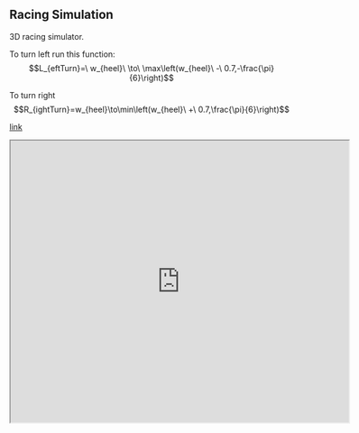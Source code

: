 <!-- META 3D car simulation made in desmos META -->
## Racing Simulation

3D racing simulator.

To turn left run this function:
$$L_{eftTurn}=\ w_{heel}\ \to\ \max\left(w_{heel}\ -\ 0.7,-\frac{\pi}{6}\right)$$

To turn right 
$$R_{ightTurn}=w_{heel}\to\min\left(w_{heel}\ +\ 0.7,\frac{\pi}{6}\right)$$

[link](https://www.desmos.com/3d/607e4e946d)
<br>
<iframe src="https://www.desmos.com/3d/607e4e946d" title = "desmos racing sim" height="500" width="600"></iframe>

<!-- LAST EDITED 1700297730 LAST EDITED-->